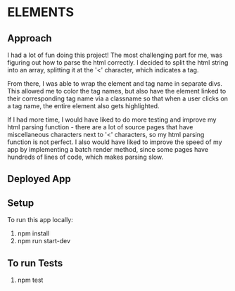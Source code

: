 # ELEMENTS

## Approach
I had a lot of fun doing this project! The most challenging part for me, was figuring out how to parse the html correctly. I decided to split the html string into an array, splitting it at the '<' character, which indicates a tag.

From there, I was able to wrap the element and tag name in separate divs. This allowed me to color the tag names, but also have the element linked to their corresponding tag name via a classname so that when a user clicks on a tag name, the entire element also gets highlighted.

If I had more time, I would have liked to do more testing and improve my html parsing function - there are a lot of source pages that have miscellaneous characters next to '<' characters, so my html parsing function is not perfect. I also would have liked to improve the speed of my app by implementing a batch render method, since some pages have hundreds of lines of code, which makes parsing slow.


## Deployed App


## Setup
To run this app locally:
1. npm install
2. npm run start-dev

## To run Tests
1. npm test


